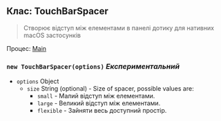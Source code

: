 ## Клас: TouchBarSpacer

> Створює відступ між елементами в панелі дотику для нативних macOS застосунків

Процес: [Main](../tutorial/application-architecture.md#main-and-renderer-processes)

### `new TouchBarSpacer(options)` _Експериментальний_

* `options` Object
  * `size` String (optional) - Size of spacer, possible values are:
    * `small` - Малий відступ між елементами.
    * `large` - Великий відступ між елементами.
    * `flexible` - Зайняти весь доступний простір.

